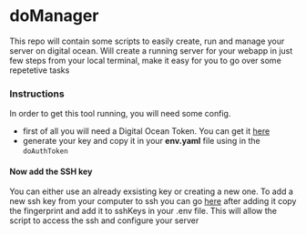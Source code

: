 # doManager
This repo will contain some scripts to easily create, run and manage your server on digital ocean.
Will create a running server for your webapp in just few steps from your local terminal, make it easy for you to go over some repetetive tasks

### Instructions
In order to get this tool running, you will need some config.
- first of all you will need a Digital Ocean Token. You can get it [here](https://cloud.digitalocean.com/account/api/tokens?i=75bc4f)
- generate your key and copy it in your **env.yaml** file using in the ```doAuthToken```

#### Now add the SSH key
You can either use an already exsisting key or creating a new one.
To add a new ssh key from your computer to ssh you can go [here](https://cloud.digitalocean.com/account/security?i=75bc4f)
after adding it copy the fingerprint and add it to sshKeys in your .env file. This will allow the script to access the ssh and configure your server